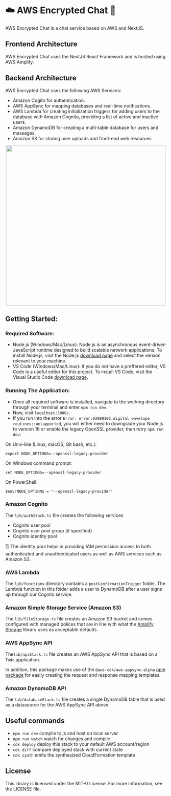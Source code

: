 # ☁️ AWS Encrypted Chat 💬

AWS Encrypted Chat is a chat service based on AWS and NextJS.

## Frontend Architecture

AWS Encrypted Chat uses the NextJS React Framework and is hosted using AWS Amplify.
        
## Backend Architecture

AWS Encrypted Chat uses the following AWS Services:
* Amazon Cogito for authentication.
* AWS AppSync for mapping databases and real-time notifications.
* AWS Lambda for creating initialization triggers for adding users to the database with Amazon Cognito, providing a list of active and inactive users.
* Amazon DynamoDB for creating a multi-table database for users and messages.
* Amazon S3 for storing user uploads and front-end web resources.

<p align="center">
        <img src="/images/architecture-diagram.png" width="500">
</p>

## Getting Started:

### Required Software:
- Node.js (Windows/Mac/Linux):
Node.js is an asynchronous event-driven JavaScript runtime designed to build scalable network applications. To install Node.js, visit the Node.js <a href="https://nodejs.org/en/download" download>download page</a> and select the version relevant to your machine.
- VS Code (Windows/Mac/Linux):
If you do not have a preffered editor, VS Code is a useful editor for this project. To install VS Code, visit the Visual Studio Code <a href="https://code.visualstudio.com/Download" download>download page</a>.

### Running The Application:
- Once all required software is installed, navigate to the working directory through your terminal and enter `npm run dev`.
- Now, visit `localhost:3000/`. 
- If you run into the error ```Error: error:0308010C:digital envelope routines::unsupported```, you will either need to downgrade your Node.js to version 16 or enable the legacy OpenSSL provider, then retry `npm run dev`:

On Unix-like (Linux, macOS, Git bash, etc.):
```
export NODE_OPTIONS=--openssl-legacy-provider
```
On Windows command prompt:
```
set NODE_OPTIONS=--openssl-legacy-provider
```
On PowerShell:
```
$env:NODE_OPTIONS = "--openssl-legacy-provider"
```
 
### Amazon Cognito

The `lib/authStack.ts` file creates the following services

- Cognito user pool
- Cognito user pool group (if specified)
- Cognito identity pool

🗒️ The identity pool helps in providing IAM permission access to both authenticated and unauthenticated users as well as AWS services such as Amazon S3.

### AWS Lambda

The `lib/functions` directory contains a `postConfirmationTrigger` folder. The Lambda function in this folder adds a user to DynamoDB after a user signs up through our Cognito service.

### Amazon Simple Storage Service (Amazon S3)

The `lib/fileStorage.ts` file creates an Amazon S3 bucket and comes configured with managed polices that are in line with what the [Amplify Storage](https://docs.amplify.aws/cli/storage/import/#configuring-iam-role-to-use-amplify-recommended-policies) library uses as acceptable defaults.

### AWS AppSync API

The`lib/apiStack.ts` file creates an AWS AppSync API that is based on a `Todo` application.

In addition, this package makes use of the `@aws-cdk/aws-appsync-alpha` [npm package](https://www.npmjs.com/package/@aws-cdk/aws-appsync-alpha) for easily creating the request and response mapping templates.

### Amazon DynamoDB API

The `lib/databaseStack.ts` file creates a single DynamoDB table that is used as a datasource for the AWS AppSync API above.

## Useful commands

- `npm run dev` compile to js and host on local server
- `npm run watch` watch for changes and compile
- `cdk deploy` deploy this stack to your default AWS account/region
- `cdk diff` compare deployed stack with current state
- `cdk synth` emits the synthesized CloudFormation template

## License

This library is licensed under the MIT-0 License. For more information, see the LICENSE file.
